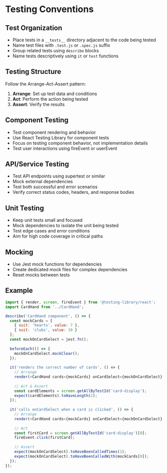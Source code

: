 # Testing Conventions

## Test Organization
- Place tests in a `__tests__` directory adjacent to the code being tested
- Name test files with `.test.js` or `.spec.js` suffix
- Group related tests using `describe` blocks
- Name tests descriptively using `it` or `test` functions

## Testing Structure
Follow the Arrange-Act-Assert pattern:
1. **Arrange**: Set up test data and conditions
2. **Act**: Perform the action being tested
3. **Assert**: Verify the results

## Component Testing
- Test component rendering and behavior
- Use React Testing Library for component tests
- Focus on testing component behavior, not implementation details
- Test user interactions using fireEvent or userEvent

## API/Service Testing
- Test API endpoints using supertest or similar
- Mock external dependencies
- Test both successful and error scenarios
- Verify correct status codes, headers, and response bodies

## Unit Testing
- Keep unit tests small and focused
- Mock dependencies to isolate the unit being tested
- Test edge cases and error conditions
- Aim for high code coverage in critical paths

## Mocking
- Use Jest mock functions for dependencies
- Create dedicated mock files for complex dependencies
- Reset mocks between tests

## Example

```javascript
import { render, screen, fireEvent } from '@testing-library/react';
import CardHand from '../CardHand';

describe('CardHand component', () => {
  const mockCards = [
    { suit: 'hearts', value: 7 },
    { suit: 'clubs', value: 10 }
  ];
  const mockOnCardSelect = jest.fn();
  
  beforeEach(() => {
    mockOnCardSelect.mockClear();
  });
  
  it('renders the correct number of cards', () => {
    // Arrange
    render(<CardHand cards={mockCards} onCardSelect={mockOnCardSelect} isActive={true} />);
    
    // Act & Assert
    const cardElements = screen.getAllByTestId('card-display');
    expect(cardElements).toHaveLength(2);
  });
  
  it('calls onCardSelect when a card is clicked', () => {
    // Arrange
    render(<CardHand cards={mockCards} onCardSelect={mockOnCardSelect} isActive={true} />);
    
    // Act
    const firstCard = screen.getAllByTestId('card-display')[0];
    fireEvent.click(firstCard);
    
    // Assert
    expect(mockOnCardSelect).toHaveBeenCalledTimes(1);
    expect(mockOnCardSelect).toHaveBeenCalledWith(mockCards[0]);
  });
}); 